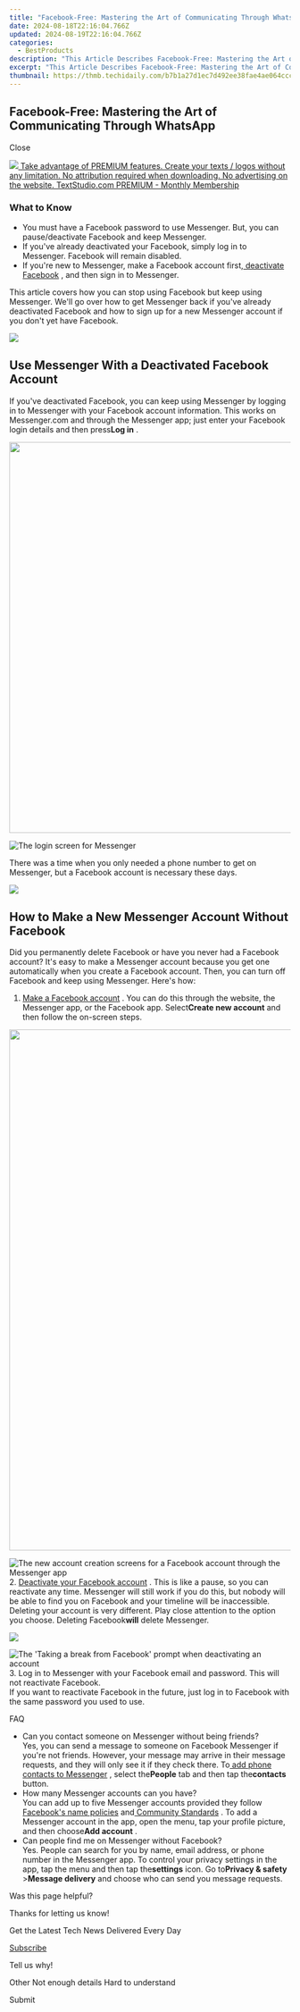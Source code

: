 ```yaml
---
title: "Facebook-Free: Mastering the Art of Communicating Through WhatsApp"
date: 2024-08-18T22:16:04.766Z
updated: 2024-08-19T22:16:04.766Z
categories:
  - BestProducts
description: "This Article Describes Facebook-Free: Mastering the Art of Communicating Through WhatsApp"
excerpt: "This Article Describes Facebook-Free: Mastering the Art of Communicating Through WhatsApp"
thumbnail: https://thmb.techidaily.com/b7b1a27d1ec7d492ee38fae4ae064cccff7a07bb81d0c83c83f67196d92674a7.jpg
---
```


## Facebook-Free: Mastering the Art of Communicating Through WhatsApp

Close 

<!-- affiliate ads begin -->
<a href="https://secure.textstudio.com/order/checkout.php?PRODS=35633281&QTY=1&AFFILIATE=108875&CART=1"> <img src="https://secure.avangate.com/images/merchant/d6eb8222c9718486bdabce8b897380f7/products/2_premium-icon.png" border="0"> Take advantage of PREMIUM features. 
Create your texts / logos without any limitation. 
No attribution required when downloading. 
No advertising on the website. 
 TextStudio.com  PREMIUM - Monthly Membership</a>
<!-- affiliate ads end -->
###  What to Know

* You must have a Facebook password to use Messenger. But, you can pause/deactivate Facebook and keep Messenger.
* If you've already deactivated your Facebook, simply log in to Messenger. Facebook will remain disabled.
* If you're new to Messenger, make a Facebook account first,[ deactivate Facebook](https://www.lifewire.com/deactivate-facebook-5072237) , and then sign in to Messenger.

 This article covers how you can stop using Facebook but keep using Messenger. We'll go over how to get Messenger back if you've already deactivated Facebook and how to sign up for a new Messenger account if you don't yet have Facebook.

<!-- affiliate ads begin -->
<a href="https://secure.2checkout.com/order/checkout.php?PRODS=4615471&QTY=1&AFFILIATE=108875&CART=1"><img src="https://images.wondershare.com/affiliate-image/affiliate_banners_en/max_782x90.png" border="0"></a>
<!-- affiliate ads end -->
##  Use Messenger With a Deactivated Facebook Account 

 If you've deactivated Facebook, you can keep using Messenger by logging in to Messenger with your Facebook account information. This works on Messenger.com and through the Messenger app; just enter your Facebook login details and then press**Log in** .  

<!-- affiliate ads begin -->
<a href="https://unicoeye.pxf.io/c/5597632/2084396/18498" target="_top" id="2084396"><img src="//a.impactradius-go.com/display-ad/18498-2084396" border="0" alt="" width="1920" height="700"/></a><img height="0" width="0" src="https://imp.pxf.io/i/5597632/2084396/18498" style="position:absolute;visibility:hidden;" border="0" />
<!-- affiliate ads end -->
![The login screen for Messenger](https://www.lifewire.com/thmb/MoMJxokuOYj8nV9A4C7RMIdizzQ=/1500x0/filters:no_upscale():max_bytes(150000):strip_icc():format(webp)/messenger-login-29e385dc323042808ac2b15fb5cf526f.png) 

 There was a time when you only needed a phone number to get on Messenger, but a Facebook account is necessary these days.

<!-- affiliate ads begin -->
<a href="https://store.iobit.com/order/checkout.php?PRODS=1468905&QTY=1&AFFILIATE=108875&CART=1"><img src="https://secure.avangate.com/images/merchant/184260348236f9554fe9375772ff966e/ascscan_728x90.png" border="0"></a>
<!-- affiliate ads end -->
##  How to Make a New Messenger Account Without Facebook 

 Did you permanently delete Facebook or have you never had a Facebook account? It's easy to make a Messenger account because you get one automatically when you create a Facebook account. Then, you can turn off Facebook and keep using Messenger. Here's how:

1. [ Make a Facebook account](https://www.lifewire.com/tutorial-how-facebook-works-2654610) . You can do this through the website, the Messenger app, or the Facebook app. Select**Create new account** and then follow the on-screen steps.  
<!-- affiliate ads begin -->
<a href="https://ancheer.sjv.io/c/5597632/1657301/17326" target="_top" id="1657301"><img src="//a.impactradius-go.com/display-ad/17326-1657301" border="0" alt="" width="1920" height="933"/></a><img height="0" width="0" src="https://imp.pxf.io/i/5597632/1657301/17326" style="position:absolute;visibility:hidden;" border="0" />
<!-- affiliate ads end -->
![The new account creation screens for a Facebook account through the Messenger app](https://www.lifewire.com/thmb/JgxteUDRoYoIZXGxpPwUJvjpiiE=/1500x0/filters:no_upscale():max_bytes(150000):strip_icc():format(webp)/new-facebook-account-2f32e7a5993d40a09d7c490608bf32f9.png)
2. [ Deactivate your Facebook account](https://www.lifewire.com/deactivate-facebook-5072237) . This is like a pause, so you can reactivate any time. Messenger will still work if you do this, but nobody will be able to find you on Facebook and your timeline will be inaccessible.  
 Deleting your account is very different. Play close attention to the option you choose. Deleting Facebook**will** delete Messenger.  
<!-- affiliate ads begin -->
<a href="https://store.advancedwebranking.com/order/checkout.php?PRODS=4715051&QTY=1&AFFILIATE=108875&CART=1"><img src="https://secure.avangate.com/images/merchant/14edc6ebfdae2e23bbed83d67f50e983/products/33_awr%20logo.png" border="0"></a>
<!-- affiliate ads end -->
![The 'Taking a break from Facebook' prompt when deactivating an account](https://www.lifewire.com/thmb/3V1MpDklDKk8m0LTka88sHt75nE=/1500x0/filters:no_upscale():max_bytes(150000):strip_icc():format(webp)/take-break-from-facebook-6c35586aa6504674821b03fa9547685e.png)
3. Log in to Messenger with your Facebook email and password. This will not reactivate Facebook.  
 If you want to reactivate Facebook in the future, just log in to Facebook with the same password you used to use.

 FAQ

* Can you contact someone on Messenger without being friends?  
 Yes, you can send a message to someone on Facebook Messenger if you're not friends. However, your message may arrive in their message requests, and they will only see it if they check there. To[ add phone contacts to Messenger](https://www.lifewire.com/add-anyone-to-facebook-messenger-4156519) , select the**People** tab and then tap the**contacts** button.
* How many Messenger accounts can you have?  
 You can add up to five Messenger accounts provided they follow[ Facebook's name policies](https://www.facebook.com/help/112146705538576/) and[ Community Standards](https://transparency.meta.com/policies/community-standards/) . To add a Messenger account in the app, open the menu, tap your profile picture, and then choose**Add account** .
* Can people find me on Messenger without Facebook?  
 Yes. People can search for you by name, email address, or phone number in the Messenger app. To control your privacy settings in the app, tap the menu and then tap the**settings** icon. Go to**Privacy & safety** \>**Message delivery** and choose who can send you message requests.

Was this page helpful?

Thanks for letting us know!

 Get the Latest Tech News Delivered Every Day

[ Subscribe ](https://www.lifewire.com/#) 

Tell us why!

 Other  Not enough details  Hard to understand 

 Submit 

<ins class="adsbygoogle"
     style="display:block"
     data-ad-format="autorelaxed"
     data-ad-client="ca-pub-7571918770474297"
     data-ad-slot="1223367746"></ins>



<ins class="adsbygoogle"
     style="display:block"
     data-ad-client="ca-pub-7571918770474297"
     data-ad-slot="8358498916"
     data-ad-format="auto"
     data-full-width-responsive="true"></ins>



